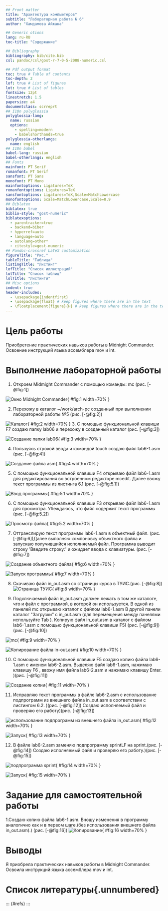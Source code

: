 ```yaml
---
## Front matter
title: "Архитектура компьютеров"
subtitle: "Лабораторная работа № 6"
author: "Хамдамова Айжана"

## Generic otions
lang: ru-RU
toc-title: "Содержание"

## Bibliography
bibliography: bib/cite.bib
csl: pandoc/csl/gost-r-7-0-5-2008-numeric.csl

## Pdf output format
toc: true # Table of contents
toc-depth: 2
lof: true # List of figures
lot: true # List of tables
fontsize: 12pt
linestretch: 1.5
papersize: a4
documentclass: scrreprt
## I18n polyglossia
polyglossia-lang:
  name: russian
  options:
	- spelling=modern
	- babelshorthands=true
polyglossia-otherlangs:
  name: english
## I18n babel
babel-lang: russian
babel-otherlangs: english
## Fonts
mainfont: PT Serif
romanfont: PT Serif
sansfont: PT Sans
monofont: PT Mono
mainfontoptions: Ligatures=TeX
romanfontoptions: Ligatures=TeX
sansfontoptions: Ligatures=TeX,Scale=MatchLowercase
monofontoptions: Scale=MatchLowercase,Scale=0.9
## Biblatex
biblatex: true
biblio-style: "gost-numeric"
biblatexoptions:
  - parentracker=true
  - backend=biber
  - hyperref=auto
  - language=auto
  - autolang=other*
  - citestyle=gost-numeric
## Pandoc-crossref LaTeX customization
figureTitle: "Рис."
tableTitle: "Таблица"
listingTitle: "Листинг"
lofTitle: "Список иллюстраций"
lotTitle: "Список таблиц"
lolTitle: "Листинги"
## Misc options
indent: true
header-includes:
  - \usepackage{indentfirst}
  - \usepackage{float} # keep figures where there are in the text
  - \floatplacement{figure}{H} # keep figures where there are in the text
---
```


# Цель работы

Приобретение практических навыков работы в Midnight Commander. Освоение
инструкций языка ассемблера mov и int.


# Выполнение лабораторной работы
1. Откроем Midmight Commander  с помощью команды: mc (рис. [-@fig:1])

![Окно Midnight Commander](image/1.png){ #fig:1 width=70% }

2. Перехожу в каталог ~/work/arch-pc созданный при выполнении лабораторной работы №5 (рис. [-@fig:2])

![Каталог](image/2.png){ #fig:2 width=70% }
3. С помощью функциональной клавиши F7 создаю папку lab06 и перехожу в созданный каталог (рис. [-@fig:3])

![Создание папки lab06](image/3.png){ #fig:3 width=70% }

4. Пользуясь строкой ввода и командой touch создаю файл lab6-1.asm (рис. [-@fig:4]) 

![Создание файла asm](image/4.png){ #fig:4 width=70% }

5. С помощью функциональной клавиши F4 открываю файл lab6-1.asm для редактирования во встроенном редакторе mcedit. Далее ввожу текст программы из листинга 6.1 (рис. [-@fig:5.1])

 ![Ввод программы](image/5.1.png){ #fig:5.1 width=70% }

 6. С помощью функциональной клавиши F3 открываю файл lab6-1.asm для просмотра. Убеждаюсь, что файл содержит текст программы (рис. [-@fig:5.2])

![Просмотр файла](image/5.2.png){ #fig:5.2 width=70% }

7. Оттранслирую текст программы lab6-1.asm в объектный файл. (рис. [-@fig:6])Далее выполняю компоновку объектного файла и запускаю получившийся исполняемый файл. Программа выводит строку 'Введите строку:' и ожидает ввода с клавиатуры. (рис. [-@fig:7])

![Создание объектного файла ](image/6.png){ #fig:6 width=70% }

![Запуск программы](image/7.png){ #fig:7 width=70% }

8. Скачиваю файл in_out.asm со страницы курса в ТУИС.(рис. [-@fig:8])
![Страница ТУИС](image/8.png){ #fig:8 width=70% }

9. Подключаемый файл in_out.asm должен лежать в том же каталоге, что и файл с программой, в которой он используется. В одной из панелей mc открываю каталог с файлом lab6-1.asm  В другой панели каталог "Загрузки" с in_out.asm (для перемещения между панелями используйте Tab ). Копирую файл in_out.asm в каталог с файлом lab6-1.asm с помощью функциональной клавиши F5) (рис. [-@fig:9]) (рис. [-@fig:10])

![mc](image/9.png){ #fig:9 width=70% }

![Копирование файла in-out.asm](image/10.png){ #fig:10 width=70% }

10. С помощью функциональной клавиши F5 создаю копию файла lab6- 1.asm с именем lab6-2.asm. Выделяю файл lab6-1.asm, нажимаю клавишу F6 , ввожу имя файла lab6-2.asm и нажимаю клавишу Enter. )(рис. [-@fig:11])

![Создание копии](image/11.png){ #fig:11 width=70% }

11. Исправляю текст программы в файле lab6-2.asm с использование подпрограмм из внешнего файла in_out.asm в соответствии с листингом 6.2. )(рис. [-@fig:12]) Создаю исполняемый файл и проверяю его работу)(рис. [-@fig:13])

![использование подпрограмм из внешнего файла in_out.asm ](image/12.png){ #fig:12 width=70% } 

![Запуск](image/13.png){ #fig:13 width=70% } 

12. В файле lab6-2.asm заменяю подпрограмму sprintLF на sprint.(рис. [-@fig:14]) Создаю исполняемый файл и проверяю его работу.)(рис. [-@fig:15])

![подпрограмма sprint](image/14.png){ #fig:14 width=70% } 

![Запуск](image/15.png){ #fig:15 width=70% } 
# Задание для самостоятельной работы

1.Создаю копию файла lab6-1.asm. Вношу изменения в программу аналогично как и в первом шаге.(без
использования внешнего файла in_out.asm).) (рис. [-@fig:16])
![Копирование](image/16.png){ #fig:16 width=70% } 


# Выводы

Я приобрела практических навыков работы в Midnight Commander. Освоила инструкций языка ассемблера mov и int.

# Список литературы{.unnumbered}

::: {#refs}
:::

